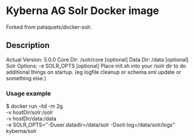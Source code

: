 # Kyberna AG Solr Docker image
Forked from pataquets/docker-solr.

## Description
Actual Version: 5.0.0
Core Dir: /solr/core
[optional] Data Dir: /data
[optional] Solr Options: -e SOLR_OPTS
[optional] Place init.sh into your /solr dir to do additional things on startup. (eg logfile cleanup or schema.xml update or something else.)

### Usage example

$ docker run -itd -m 2g \
	-v hostDir/solr:/solr \
	-v hostDir/data:/data \
	-e SOLR_OPTS="-Duser.datadir=/data/solr -Dsolr.log=/data/solr/logs" \
	kyberna/solr
